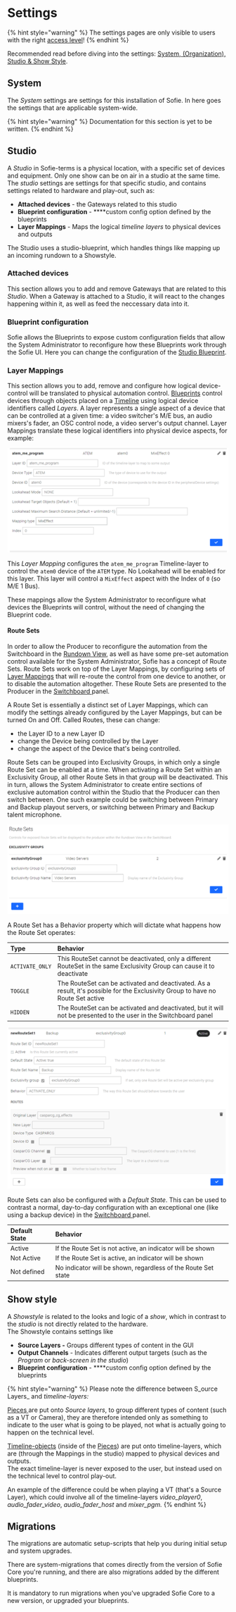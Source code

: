 # Settings

{% hint style="warning" %}
The settings pages are only visible to users with the right [access level](sofie-navigation.md)!
{% endhint %}

Recommended read before diving into the settings: [System, \(Organization\), Studio & Show Style](concepts-and-architecture.md#system-organization-studio-and-show-style).

## System

The _System_ settings are settings for this installation of Sofie. In here goes the settings that are applicable system-wide.

{% hint style="warning" %}
Documentation for this section is yet to be written.
{% endhint %}

## Studio

A _Studio_ in Sofie-terms is a physical location, with a specific set of devices and equipment. Only one show can be on air in a studio at the same time.  
The _studio_ settings are settings for that specific studio, and contains settings related to hardware and play-out, such as:

* **Attached devices** - the Gateways related to this studio
* **Blueprint configuration** - ****custom config option defined by the blueprints
* **Layer Mappings** - Maps the logical _timeline layers_ to physical devices and outputs

The Studio uses a studio-blueprint, which handles things like mapping up an incoming rundown to a Showstyle.

### Attached devices

This section allows you to add and remove Gateways that are related to this _Studio_. When a Gateway is attached to a Studio, it will react to the changes happening within it, as well as feed the neccessary data into it.

### Blueprint configuration

Sofie allows the Blueprints to expose custom configuration fields that allow the System Administrator to reconfigure how these Blueprints work through the Sofie UI. Here you can change the configuration of the [Studio Blueprint](concepts-and-architecture.md#studio-blueprints).

### Layer Mappings

This section allows you to add, remove and configure how logical device-control will be translated to physical automation control. [Blueprints](concepts-and-architecture.md#blueprints) control devices through objects placed on a [Timeline](concepts-and-architecture.md#timeline) using logical device identifiers called _Layers_. A layer represents a single aspect of a device that can be controlled at a given time: a video switcher's M/E bus, an audio mixers's fader, an OSC control node, a video server's output channel. Layer Mappings translate these logical identifiers into physical device aspects, for example:

![A sample configuration of a Layer Mapping for the M/E1 Bus of an ATEM switcher](/img/docs/main/features-and-configuration/atem-layer-mapping-example.png)

This _Layer Mapping_ configures the `atem_me_program` Timeline-layer to control the `atem0` device of the `ATEM` type. No Lookahead will be enabled for this layer. This layer will control a `MixEffect` aspect with the Index of `0` \(so M/E 1 Bus\).

These mappings allow the System Administrator to reconfigure what devices the Blueprints will control, without the need of changing the Blueprint code.

#### Route Sets

In order to allow the Producer to reconfigure the automation from the Switchboard in the [Rundown View](../dictionary.md#rundown-view), as well as have some pre-set automation control available for the System Administrator, Sofie has a concept of Route Sets. Route Sets work on top of the Layer Mappings, by configuring sets of [Layer Mappings](settings-view.md#layer-mappings) that will re-route the control from one device to another, or to disable the automation altogether. These Route Sets are presented to the Producer in the [Switchboard ](../dictionary.md#switchboard)panel.

A Route Set is essentially a distinct set of Layer Mappings, which can modify the settings already configured by the Layer Mappings, but can be turned On and Off. Called Routes, these can change:

* the Layer ID to a new Layer ID
* change the Device being controlled by the Layer
* change the aspect of the Device that's being controlled.

Route Sets can be grouped into Exclusivity Groups, in which only a single Route Set can be enabled at a time. When activating a Route Set within an Exclusivity Group, all other Route Sets in that group will be deactivated. This in turn, allows the System Administrator to create entire sections of exclusive automation control within the Studio that the Producer can then switch between. One such example could be switching between Primary and Backup playout servers, or switching between Primary and Backup talent microphone.

![The Exclusivity Group Name will be displayed as a header in the Switchboard panel](/img/docs/main/features-and-configuration/route-sets-exclusivity-groups.png)

A Route Set has a Behavior property which will dictate what happens how the Route Set operates:

| Type | Behavior |
| :--- | :--- |
| `ACTIVATE_ONLY` | This RouteSet cannot be deactivated, only a different RouteSet in the same Exclusivity Group can cause it to deactivate |
| `TOGGLE` | The RouteSet can be activated and deactivated. As a result, it's possible for the Exclusivity Group to have no Route Set active |
| `HIDDEN` | The RouteSet can be activated and deactivated, but it will not be presented to the user in the Switchboard panel |

![An active RouteSet with a single Layer Mapping being re-configured](/img/docs/main/features-and-configuration/route-set-remap.png)

Route Sets can also be configured with a _Default State_. This can be used to contrast a normal, day-to-day configuration with an exceptional one \(like using a backup device\) in the [Switchboard ](../dictionary.md#switchboard)panel.

| Default State | Behavior |
| :--- | :--- |
| Active | If the Route Set is not active, an indicator will be shown |
| Not Active | If the Route Set is active, an indicator will be shown |
| Not defined | No indicator will be shown, regardless of the Route Set state |

## Show style

A _Showstyle_ is related to the looks and logic of a _show_, which in contrast to the _studio_ is not directly related to the hardware.  
The Showstyle contains settings like

* **Source Layers -** Groups different types of content in the GUI
* **Output Channels** - Indicates different output targets \(such as the _Program_ or _back-screen in the studio_\)
* **Blueprint configuration** - ****custom config option defined by the blueprints

{% hint style="warning" %}
Please note the difference between S_ource Layers_ and _timeline-layers:_

[Pieces ](../dictionary.md#piece)are put onto _Source layers_, to group different types of content \(such as a VT or Camera\), they are therefore intended only as something to indicate to the user what is going to be played, not what is actually going to happen on the technical level.

[Timeline-objects](../dictionary.md#timeline-object) \(inside of the [Pieces](../dictionary.md#piece)\) are put onto timeline-layers, which are \(through the Mappings in the studio\) mapped to physical devices and outputs.  
The exact timeline-layer is never exposed to the user, but instead used on the technical level to control play-out.

An example of the difference could be when playing a VT \(that's a Source Layer\), which could involve all of the timeline-layers _video\_player0_, _audio\_fader\_video_, _audio\_fader\_host_ and _mixer\_pgm._
{% endhint %}



## Migrations

The migrations are automatic setup-scripts that help you during initial setup and system upgrades.

There are system-migrations that comes directly from the version of Sofie Core you're running, and there are also migrations added by the different blueprints.

It is mandatory to run migrations when you've upgraded Sofie Core to a new version, or upgraded your blueprints.

